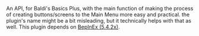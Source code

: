 An API, for Baldi's Basics Plus, with the main function of making the process of creating buttons/screens to the Main Menu more easy and practical. the plugin's name might be a bit misleading, but it technically helps with that as well.
This plugin depends on [BepInEx (5.4.2x)](https://github.com/BepInEx/BepInEx/releases\latest).
